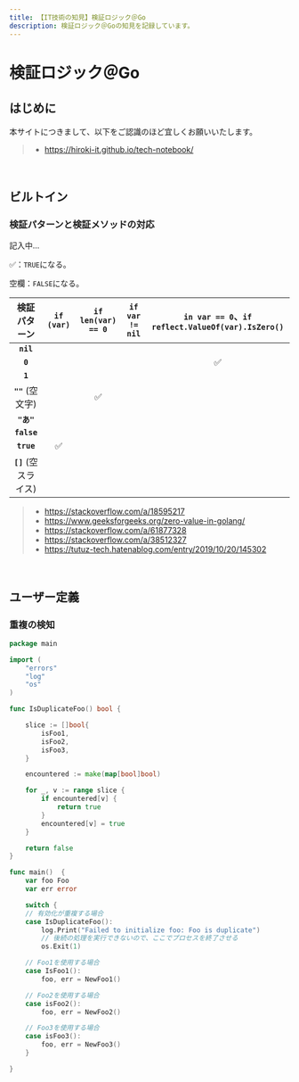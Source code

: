 ```yaml
---
title: 【IT技術の知見】検証ロジック＠Go
description: 検証ロジック＠Goの知見を記録しています。
---
```


# 検証ロジック＠Go

## はじめに

本サイトにつきまして、以下をご認識のほど宜しくお願いいたします。

> - https://hiroki-it.github.io/tech-notebook/

<br>

## ビルトイン

### 検証パターンと検証メソッドの対応

記入中...

✅：`TRUE`になる。

空欄：`FALSE`になる。

|     検証パターン      | `if (var)` | `if len(var) == 0` | `if var != nil` | `in var == 0`、`if reflect.ValueOf(var).IsZero()` |
| :-------------------: | :--------: | :----------------: | :-------------: | :-----------------------------------------------: |
|       **`nil`**       |            |                    |                 |                                                   |
|        **`0`**        |            |                    |                 |                        ✅                         |
|        **`1`**        |            |                    |                 |                                                   |
|   **`""`** (空文字)   |            |         ✅         |                 |                                                   |
|      **`"あ"`**       |            |                    |                 |                                                   |
|      **`false`**      |            |                    |                 |                                                   |
|      **`true`**       |     ✅     |                    |                 |                                                   |
| **`[]`** (空スライス) |            |                    |                 |                                                   |

> - https://stackoverflow.com/a/18595217
> - https://www.geeksforgeeks.org/zero-value-in-golang/
> - https://stackoverflow.com/a/61877328
> - https://stackoverflow.com/a/38512327
> - https://tutuz-tech.hatenablog.com/entry/2019/10/20/145302

<br>

## ユーザー定義

### 重複の検知

```go
package main

import (
	"errors"
	"log"
	"os"
)

func IsDuplicateFoo() bool {

	slice := []bool{
		isFoo1,
		isFoo2,
		isFoo3,
	}

	encountered := make(map[bool]bool)

	for _, v := range slice {
		if encountered[v] {
			return true
		}
		encountered[v] = true
	}

	return false
}

func main()  {
	var foo Foo
	var err error

	switch {
	// 有効化が重複する場合
	case IsDuplicateFoo():
		log.Print("Failed to initialize foo: Foo is duplicate")
		// 後続の処理を実行できないので、ここでプロセスを終了させる
		os.Exit(1)

	// Foo1を使用する場合
	case IsFoo1():
		foo, err = NewFoo1()

	// Foo2を使用する場合
	case isFoo2():
		foo, err = NewFoo2()

	// Foo3を使用する場合
	case isFoo3():
		foo, err = NewFoo3()
	}

}
```

<br>

